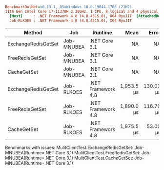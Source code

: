 ``` ini

BenchmarkDotNet=v0.13.1, OS=Windows 10.0.19044.1766 (21H2)
11th Gen Intel Core i7-11370H 3.30GHz, 1 CPU, 8 logical and 4 physical cores
  [Host]     : .NET Framework 4.8 (4.8.4515.0), X64 RyuJIT  [AttachedDebugger]
  Job-RLKOES : .NET Framework 4.8 (4.8.4515.0), X64 RyuJIT


```
|              Method |        Job |            Runtime |       Mean |     Error |   StdDev |   Gen 0 | Allocated |
|-------------------- |----------- |------------------- |-----------:|----------:|---------:|--------:|----------:|
| ExchangeRedisGetSet | Job-MNUBEA |      .NET Core 3.1 |         NA |        NA |       NA |       - |         - |
|     FreeRedisGetSet | Job-MNUBEA |      .NET Core 3.1 |         NA |        NA |       NA |       - |         - |
|         CacheGetSet | Job-MNUBEA |      .NET Core 3.1 |         NA |        NA |       NA |       - |         - |
| ExchangeRedisGetSet | Job-RLKOES | .NET Framework 4.8 | 1,953.5 μs | 130.03 μs | 368.9 μs |       - |  32,768 B |
|     FreeRedisGetSet | Job-RLKOES | .NET Framework 4.8 | 1,890.0 μs | 116.70 μs | 336.7 μs |       - |  90,160 B |
|         CacheGetSet | Job-RLKOES | .NET Framework 4.8 | 1,975.5 μs |  53.00 μs | 139.6 μs | 13.6719 |  88,496 B |

Benchmarks with issues:
  MulitClientTest.ExchangeRedisGetSet: Job-MNUBEA(Runtime=.NET Core 3.1)
  MulitClientTest.FreeRedisGetSet: Job-MNUBEA(Runtime=.NET Core 3.1)
  MulitClientTest.CacheGetSet: Job-MNUBEA(Runtime=.NET Core 3.1)
